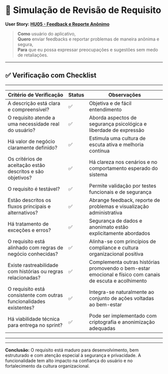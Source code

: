 # 🧪 Simulação de Revisão de Requisito

**User Story: [HU05 - Feedback e Reporte Anônimo](https://github.com/gilmarUFG/rs_es_20251_g2/blob/main/trabalho_final/historias_usuarios/HU05%20-%20Feedback%20e%20Reporte%20An%C3%B4nimo.md)**

> **Como** usuário do aplicativo,  
> **Quero** enviar feedbacks e reportar problemas de maneira anônima e segura,  
> **Para** que eu possa expressar preocupações e sugestões sem medo de retaliações.

---

## ✅ Verificação com Checklist
---------------------------------------------------------------------------------------------------------------------------------
| Critério de Verificação                                              | Status | Observações                                                                 |
|----------------------------------------------------------------------|--------|------------------------------------------------------------------------------|
| A descrição está clara e compreensível?                              | ✅     | Objetiva e de fácil entendimento                                             |
| O requisito atende a uma necessidade real do usuário?                | ✅     | Aborda aspectos de segurança psicológica e liberdade de expressão           |
| Há valor de negócio claramente definido?                             | ✅     | Estimula uma cultura de escuta ativa e melhoria contínua                    |
| Os critérios de aceitação estão descritos e são objetivos?           | ✅     | Há clareza nos cenários e no comportamento esperado do sistema              |
| O requisito é testável?                                              | ✅     | Permite validação por testes funcionais e de segurança                      |
| Estão descritos os fluxos principais e alternativos?                 | ✅     | Abrange feedback, reporte de problemas e visualização administrativa        |
| Há tratamento de exceções e erros?                                   | ✅     | Segurança de dados e anonimato estão explicitamente abordados               |
| O requisito está alinhado com regras de negócio conhecidas?          | ✅     | Alinha-se com princípios de compliance e cultura organizacional positiva    |
| Existe rastreabilidade com histórias ou regras relacionadas?         | ✅     | Complementa outras histórias promovendo o bem-estar emocional e físico com canais de escuta e acolhimento |
| O requisito está consistente com outras funcionalidades existentes?  | ✅     | Integra-se naturalmente ao conjunto de ações voltadas ao bem-estar          |
| Há viabilidade técnica para entrega no sprint?                       | ✅     | Pode ser implementado com criptografia e anonimização adequadas             |
----------------------------------------------------------------------------------------------------------------------------------

---

**Conclusão:** O requisito está maduro para desenvolvimento, bem estruturado e com atenção especial à segurança e privacidade. A funcionalidade tem alto impacto na confiança do usuário e no fortalecimento da cultura organizacional.
